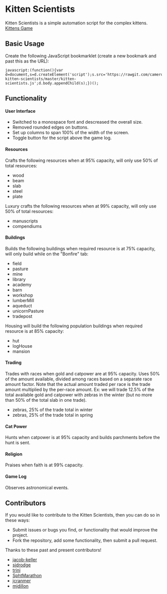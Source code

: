 # Kitten Scientists

Kitten Scientists is a simple automation script for the complex kittens. [Kittens Game](http://bloodrizer.ru/games/kittens/)

## Basic Usage

Create the following JavaScript bookmarklet (create a new bookmark and past this as the URL):

```
javascript:(function(){var d=document,s=d.createElement('script');s.src='https://rawgit.com/cameroncondry/cbc-kitten-scientists/master/kitten-scientists.js';d.body.appendChild(s);})();
```

## Functionality

#### User Interface

- Switched to a monospace font and descreased the overall size.
- Removed rounded edges on buttons.
- Set up columns to span 100% of the width of the screen.
- Toggle button for the script above the game log.

#### Resources

Crafts the following resources when at 95% capacity, will only use 50% of total resources:

- wood
- beam
- slab
- steel
- plate

Luxury crafts the following resources when at 99% capacity, will only use 50% of total resources:

- manuscripts
- compendiums

#### Buildings

Builds the following buildings when required resource is at 75% capacity, will only build while on the "Bonfire" tab:

- field
- pasture
- mine
- library
- academy
- barn
- workshop
- lumberMill
- aqueduct
- unicornPasture
- tradepost

Housing will build the following population buildings when required resource is at 85% capacity:

- hut
- logHouse
- mansion

#### Trading

Trades with races when gold and catpower are at 95% capacity. Uses 50% of the amount available, divided among races based on a separate race amount factor. Note that the actual amount traded per race is the trade amount multiplied by the per-race amount. Ex: we will trade 12.5% of the total available gold and catpower with zebras in the winter (but no more than 50% of the total slab in one trade).

- zebras, 25% of the trade total in winter
- zebras, 25% of the trade total in spring

#### Cat Power

Hunts when catpower is at 95% capacity and builds parchments before the hunt is sent.

#### Religion

Praises when faith is at 99% capacity.

#### Game Log

Observes astronomical events.

## Contributors

If you would like to contribute to the Kitten Scientists, then you can do so in these ways:

- Submit issues or bugs you find, or functionality that would improve the project.
- Fork the repository, add some functionality, then submit a pull request.

Thanks to these past and present contributors!

- [jacob-keller](https://github.com/jacob-keller)
- [sjdrodge](https://github.com/sjdrodge)
- [trini](https://github.com/trini)
- [SphtMarathon](https://www.reddit.com/user/SphtMarathon)
- [jcranmer](https://github.com/jcranmer)
- [mjdillon](https://github.com/mjdillon)